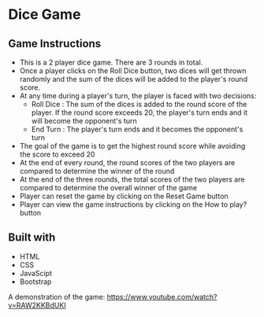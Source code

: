 # Dice Game

## Game Instructions
- This is a 2 player dice game. There are 3 rounds in total.
- Once a player clicks on the Roll Dice button, two dices will get thrown randomly and the sum of the dices will be added to the player's round score.
- At any time during a player's turn, the player is faced with two decisions:
    - Roll Dice : The sum of the dices is added to the round score of the player. If the round score exceeds 20, the player's turn ends and it will become the opponent's turn
    - End Turn : The player's turn ends and it becomes the opponent's turn
- The goal of the game is to get the highest round score while avoiding the score to exceed 20 
- At the end of every round, the round scores of the two players are compared to determine the winner of the round
- At the end of the three rounds, the total scores of the two players are compared to determine the overall winner of the game
- Player can reset the game by clicking on the Reset Game button
- Player can view the game instructions by clicking on the How to play? button


## Built with
- HTML
- CSS
- JavaScipt
- Bootstrap


A demonstration of the game: https://www.youtube.com/watch?v=RAW2KKBdUKI




